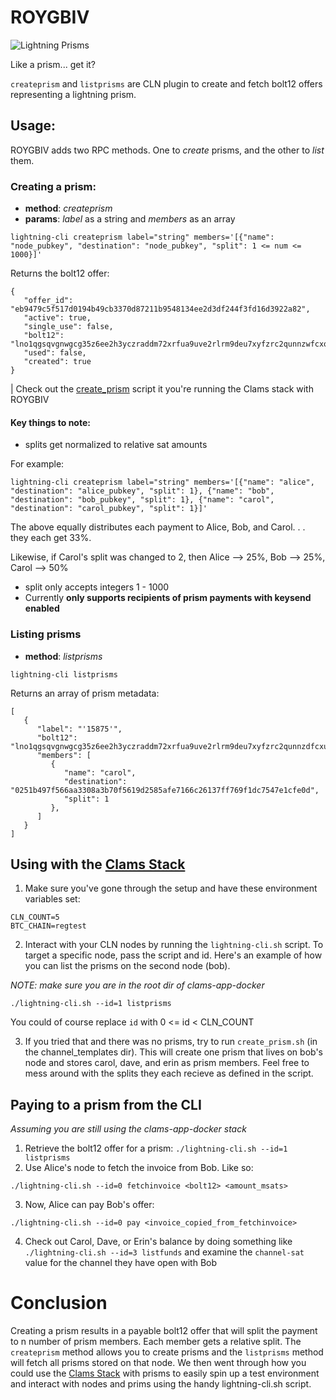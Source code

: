 # ROYGBIV

![Lightning Prisms](https://camo.githubusercontent.com/1952f4c33ec82c8dbe748f0b0fa5925659d66add0bd93591d24245322d100581/68747470733a2f2f692e696d6775722e636f6d2f686555636b71342e6a7067)

Like a prism... get it?

`createprism` and `listprisms` are CLN plugin to create and fetch bolt12 offers representing a lightning prism.

## Usage:

ROYGBIV adds two RPC methods. One to _create_ prisms, and the other to _list_ them.

### Creating a prism:

- **method**: _createprism_
- **params**: _label_ as a string and _members_ as an array

```
lightning-cli createprism label="string" members='[{"name": "node_pubkey", "destination": "node_pubkey", "split": 1 <= num <= 1000}]'
```

Returns the bolt12 offer:

```
{
   "offer_id": "eb9479c5f517d0194b49cb3370d87211b9548134ee2d3df244f3fd16d3922a82",
   "active": true,
   "single_use": false,
   "bolt12": "lno1qgsqvgnwgcg35z6ee2h3yczraddm72xrfua9uve2rlrm9deu7xyfzrc2qunnzwfcxq6jw93pq05mpwn9adpag8pw6jzefwyh38zte0p73zf9lfkc8mvwq6gm9ekvz",
   "used": false,
   "created": true
}

```

| Check out the [create_prism](https://github.com/farscapian/clams-app-docker/blob/main/channel_templates/create_prism.sh) script it you're running the Clams stack with ROYGBIV

#### Key things to note:

- splits get normalized to relative sat amounts

For example:

```
lightning-cli createprism label="string" members='[{"name": "alice", "destination": "alice_pubkey", "split": 1}, {"name": "bob", "destination": "bob_pubkey", "split": 1}, {"name": "carol", "destination": "carol_pubkey", "split": 1}]'
```

The above equally distributes each payment to Alice, Bob, and Carol. . . they each get 33%.

Likewise, if Carol's split was changed to 2, then Alice --> 25%, Bob --> 25%, Carol --> 50%

- split only accepts integers 1 - 1000
- Currently **only supports recipients of prism payments with keysend enabled**

### Listing prisms

- **method**: _listprisms_

```
lightning-cli listprisms
```

Returns an array of prism metadata:

```
[
   {
      "label": "'15875'",
      "bolt12": "lno1qgsqvgnwgcg35z6ee2h3yczraddm72xrfua9uve2rlrm9deu7xyfzrc2qunnzdfcxu6jw93pqwmglk2a6d6lxdpqcj4ewlmrtpuseguafyh2l48y6fnav5rqgewvj"
      "members": [
         {
            "name": "carol",
            "destination": "0251b497f566aa3308a3b70f5619d2585afe7166c26137ff769f1dc7547e1cfe0d",
            "split": 1
         },
      ]
   }
]

```

## Using with the [Clams Stack](https://github.com/farscapian/clams-app-docker)

1. Make sure you've gone through the setup and have these environment variables set:

```
CLN_COUNT=5
BTC_CHAIN=regtest
```

2. Interact with your CLN nodes by running the `lightning-cli.sh` script. To target a specific node, pass the script and id. Here's an example of how you can list the prisms on the second node (bob).

_NOTE: make sure you are in the root dir of clams-app-docker_

```
./lightning-cli.sh --id=1 listprisms
```

You could of course replace `id` with 0 <= id < CLN_COUNT

3. If you tried that and there was no prisms, try to run `create_prism.sh` (in the channel_templates dir). This will create one prism that lives on bob's node and stores carol, dave, and erin as prism members. Feel free to mess around with the splits they each recieve as defined in the script.

## Paying to a prism from the CLI

_Assuming you are still using the clams-app-docker stack_

1. Retrieve the bolt12 offer for a prism: `./lightning-cli.sh --id=1 listprisms`
2. Use Alice's node to fetch the invoice from Bob. Like so:

```
./lightning-cli.sh --id=0 fetchinvoice <bolt12> <amount_msats>
```

3. Now, Alice can pay Bob's offer:

```
./lightning-cli.sh --id=0 pay <invoice_copied_from_fetchinvoice>
```

4. Check out Carol, Dave, or Erin's balance by doing something like `./lightning-cli.sh --id=3 listfunds` and examine the `channel-sat` value for the channel they have open with Bob

# Conclusion

Creating a prism results in a payable bolt12 offer that will split the payment to n number of prism members. Each member gets a relative split. The `createprism` method allows you to create prisms and the `listprisms` method will fetch all prisms stored on that node. We then went through how you could use the [Clams Stack](https://github.com/farscapian/clams-app-docker) with prisms to easily spin up a test environment and interact with nodes and prims using the handy lightning-cli.sh script.
